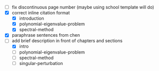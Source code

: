 - [ ] fix discontinuous page number (maybe using school template will do)
- [x] correct inline citation format
    - [x] introduction
    - [x] polynomial-eigenvalue-problem
    - [x] spectral-method
- [x] paraphrase sentences from chen
- [ ] add brief description in front of chapters and sections
    - [x] intro
    - [ ] polynomial-eigenvalue-problem
    - [ ] spectral-method
    - [ ] singular-perturbation
